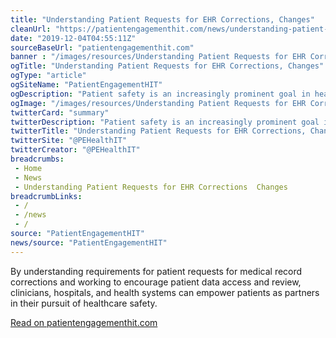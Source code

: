 ```yaml
--- 
title: "Understanding Patient Requests for EHR Corrections, Changes"
cleanUrl: "https://patientengagementhit.com/news/understanding-patient-requests-for-ehr-corrections-changes"
date: "2019-12-04T04:55:11Z"
sourceBaseUrl: "patientengagementhit.com"
banner : "/images/resources/Understanding Patient Requests for EHR Corrections Changes.png"
ogTitle: "Understanding Patient Requests for EHR Corrections, Changes"
ogType: "article"
ogSiteName: "PatientEngagementHIT"
ogDescription: "Patient safety is an increasingly prominent goal in healthcare. Providers may consider how patient requests for EHR corrections fit into that goal, as well as patient data access."
ogImage: "/images/resources/Understanding Patient Requests for EHR Corrections Changes.png"
twitterCard: "summary"
twitterDescription: "Patient safety is an increasingly prominent goal in healthcare. Providers may consider how patient requests for EHR corrections fit into that goal, as well as patient data access."
twitterTitle: "Understanding Patient Requests for EHR Corrections, Changes"
twitterSite: "@PEHealthIT"
twitterCreator: "@PEHealthIT"
breadcrumbs:
 - Home
 - News
 - Understanding Patient Requests for EHR Corrections  Changes
breadcrumbLinks:
 - / 
 - /news
 - / 
source: "PatientEngagementHIT"
news/source: "PatientEngagementHIT"
---
```

By understanding requirements for patient requests for medical record corrections and working to encourage patient data access and review, clinicians, hospitals, and health systems can empower patients as partners in their pursuit of healthcare safety.  
  
[Read on patientengagementhit.com](https://patientengagementhit.com/news/understanding-patient-requests-for-ehr-corrections-changes)
